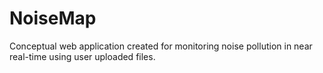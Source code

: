 # NoiseMap
Conceptual web application created for monitoring noise pollution in near real-time using user uploaded files.
